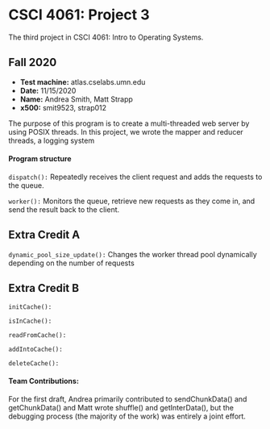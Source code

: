 # CSCI 4061: Project 3

The third project in CSCI 4061: Intro to Operating Systems.

## Fall 2020

- **Test machine:** atlas.cselabs.umn.edu
- **Date:** 11/15/2020
- **Name:** Andrea Smith, Matt Strapp
- **x500:** smit9523, strap012

The purpose of this program is to create a multi-threaded web server by using POSIX threads. In this project, we wrote the mapper and reducer threads, a logging system 

#### Program structure

```dispatch():```
Repeatedly receives the client request and adds the requests to the queue.

```worker():```
Monitors the queue, retrieve new requests as they come in, and send the result back to the client.

## Extra Credit A

```dynamic_pool_size_update():```
Changes the worker thread pool dynamically depending on the number of requests 

## Extra Credit B

```initCache():```

```isInCache():```

```readFromCache():```

```addIntoCache():```

```deleteCache():```


#### Team Contributions:

For the first draft, Andrea primarily contributed to sendChunkData() and getChunkData() and Matt wrote shuffle() and getInterData(), but the debugging process (the majority of the work) was entirely a joint effort. 